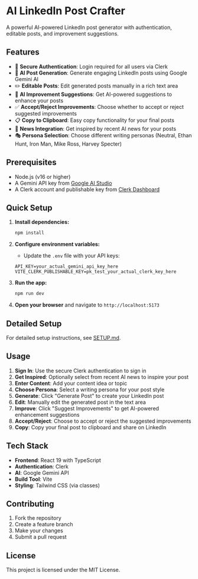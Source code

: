 # AI LinkedIn Post Crafter

A powerful AI-powered LinkedIn post generator with authentication, editable posts, and improvement suggestions.

## Features

- 🔐 **Secure Authentication**: Login required for all users via Clerk
- 🤖 **AI Post Generation**: Generate engaging LinkedIn posts using Google Gemini AI
- ✏️ **Editable Posts**: Edit generated posts manually in a rich text area
- 🚀 **AI Improvement Suggestions**: Get AI-powered suggestions to enhance your posts
- ✅ **Accept/Reject Improvements**: Choose whether to accept or reject suggested improvements
- 📋 **Copy to Clipboard**: Easy copy functionality for your final posts
- 📰 **News Integration**: Get inspired by recent AI news for your posts
- 🎭 **Persona Selection**: Choose different writing personas (Neutral, Ethan Hunt, Iron Man, Mike Ross, Harvey Specter)

## Prerequisites

- Node.js (v16 or higher)
- A Gemini API key from [Google AI Studio](https://makersuite.google.com/app/apikey)
- A Clerk account and publishable key from [Clerk Dashboard](https://dashboard.clerk.com/)

## Quick Setup

1. **Install dependencies:**
   ```bash
   npm install
   ```

2. **Configure environment variables:**
   - Update the `.env` file with your API keys:
   ```
   API_KEY=your_actual_gemini_api_key_here
   VITE_CLERK_PUBLISHABLE_KEY=pk_test_your_actual_clerk_key_here
   ```

3. **Run the app:**
   ```bash
   npm run dev
   ```

4. **Open your browser** and navigate to `http://localhost:5173`

## Detailed Setup

For detailed setup instructions, see [SETUP.md](SETUP.md).

## Usage

1. **Sign In**: Use the secure Clerk authentication to sign in
2. **Get Inspired**: Optionally select from recent AI news to inspire your post
3. **Enter Content**: Add your content idea or topic
4. **Choose Persona**: Select a writing persona for your post style
5. **Generate**: Click "Generate Post" to create your LinkedIn post
6. **Edit**: Manually edit the generated post in the text area
7. **Improve**: Click "Suggest Improvements" to get AI-powered enhancement suggestions
8. **Accept/Reject**: Choose to accept or reject the suggested improvements
9. **Copy**: Copy your final post to clipboard and share on LinkedIn

## Tech Stack

- **Frontend**: React 19 with TypeScript
- **Authentication**: Clerk
- **AI**: Google Gemini API
- **Build Tool**: Vite
- **Styling**: Tailwind CSS (via classes)

## Contributing

1. Fork the repository
2. Create a feature branch
3. Make your changes
4. Submit a pull request

## License

This project is licensed under the MIT License.
